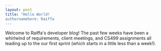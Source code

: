```yaml
---
layout: post
title: "Hello World!
authornamehere: Raiffa
---
```


Welcome to Raiffa's developer blog!
The past few weeks have been a whirlwind of requirements, client meetings, and CS499 assignments all leading up to
the our first sprint (which starts in a little less than a week!). 
